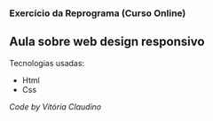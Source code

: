 ### Exercício da Reprograma (Curso Online)

## Aula sobre web design responsivo

Tecnologias usadas:
* Html
* Css



*Code by Vitória Claudino*
